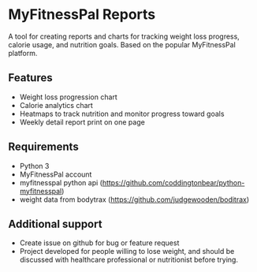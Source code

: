 # MyFitnessPal Reports

A tool for creating reports and charts for tracking weight loss progress, calorie usage, and nutrition goals. Based on the popular MyFitnessPal platform.

## Features
- Weight loss progression chart
- Calorie analytics chart 
- Heatmaps to track nutrition and monitor progress toward goals
- Weekly detail report print on one page

## Requirements
- Python 3
- MyFitnessPal account
- myfitnesspal python api (https://github.com/coddingtonbear/python-myfitnesspal)
- weight data from bodytrax (https://github.com/judgewooden/boditrax)

## Additional support
- Create issue on github for bug or feature request
- Project developed for people willing to lose weight, and should be discussed with healthcare professional or nutritionist before trying.
